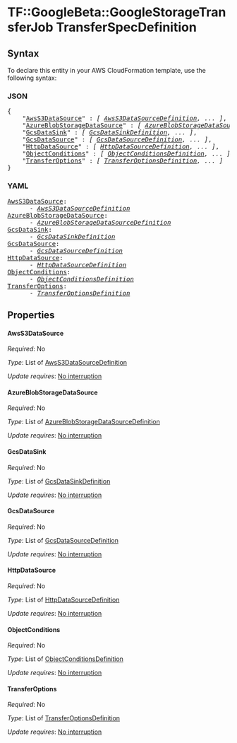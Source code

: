 # TF::GoogleBeta::GoogleStorageTransferJob TransferSpecDefinition

## Syntax

To declare this entity in your AWS CloudFormation template, use the following syntax:

### JSON

<pre>
{
    "<a href="#awss3datasource" title="AwsS3DataSource">AwsS3DataSource</a>" : <i>[ <a href="awss3datasourcedefinition.md">AwsS3DataSourceDefinition</a>, ... ]</i>,
    "<a href="#azureblobstoragedatasource" title="AzureBlobStorageDataSource">AzureBlobStorageDataSource</a>" : <i>[ <a href="azureblobstoragedatasourcedefinition.md">AzureBlobStorageDataSourceDefinition</a>, ... ]</i>,
    "<a href="#gcsdatasink" title="GcsDataSink">GcsDataSink</a>" : <i>[ <a href="gcsdatasinkdefinition.md">GcsDataSinkDefinition</a>, ... ]</i>,
    "<a href="#gcsdatasource" title="GcsDataSource">GcsDataSource</a>" : <i>[ <a href="gcsdatasourcedefinition.md">GcsDataSourceDefinition</a>, ... ]</i>,
    "<a href="#httpdatasource" title="HttpDataSource">HttpDataSource</a>" : <i>[ <a href="httpdatasourcedefinition.md">HttpDataSourceDefinition</a>, ... ]</i>,
    "<a href="#objectconditions" title="ObjectConditions">ObjectConditions</a>" : <i>[ <a href="objectconditionsdefinition.md">ObjectConditionsDefinition</a>, ... ]</i>,
    "<a href="#transferoptions" title="TransferOptions">TransferOptions</a>" : <i>[ <a href="transferoptionsdefinition.md">TransferOptionsDefinition</a>, ... ]</i>
}
</pre>

### YAML

<pre>
<a href="#awss3datasource" title="AwsS3DataSource">AwsS3DataSource</a>: <i>
      - <a href="awss3datasourcedefinition.md">AwsS3DataSourceDefinition</a></i>
<a href="#azureblobstoragedatasource" title="AzureBlobStorageDataSource">AzureBlobStorageDataSource</a>: <i>
      - <a href="azureblobstoragedatasourcedefinition.md">AzureBlobStorageDataSourceDefinition</a></i>
<a href="#gcsdatasink" title="GcsDataSink">GcsDataSink</a>: <i>
      - <a href="gcsdatasinkdefinition.md">GcsDataSinkDefinition</a></i>
<a href="#gcsdatasource" title="GcsDataSource">GcsDataSource</a>: <i>
      - <a href="gcsdatasourcedefinition.md">GcsDataSourceDefinition</a></i>
<a href="#httpdatasource" title="HttpDataSource">HttpDataSource</a>: <i>
      - <a href="httpdatasourcedefinition.md">HttpDataSourceDefinition</a></i>
<a href="#objectconditions" title="ObjectConditions">ObjectConditions</a>: <i>
      - <a href="objectconditionsdefinition.md">ObjectConditionsDefinition</a></i>
<a href="#transferoptions" title="TransferOptions">TransferOptions</a>: <i>
      - <a href="transferoptionsdefinition.md">TransferOptionsDefinition</a></i>
</pre>

## Properties

#### AwsS3DataSource

_Required_: No

_Type_: List of <a href="awss3datasourcedefinition.md">AwsS3DataSourceDefinition</a>

_Update requires_: [No interruption](https://docs.aws.amazon.com/AWSCloudFormation/latest/UserGuide/using-cfn-updating-stacks-update-behaviors.html#update-no-interrupt)

#### AzureBlobStorageDataSource

_Required_: No

_Type_: List of <a href="azureblobstoragedatasourcedefinition.md">AzureBlobStorageDataSourceDefinition</a>

_Update requires_: [No interruption](https://docs.aws.amazon.com/AWSCloudFormation/latest/UserGuide/using-cfn-updating-stacks-update-behaviors.html#update-no-interrupt)

#### GcsDataSink

_Required_: No

_Type_: List of <a href="gcsdatasinkdefinition.md">GcsDataSinkDefinition</a>

_Update requires_: [No interruption](https://docs.aws.amazon.com/AWSCloudFormation/latest/UserGuide/using-cfn-updating-stacks-update-behaviors.html#update-no-interrupt)

#### GcsDataSource

_Required_: No

_Type_: List of <a href="gcsdatasourcedefinition.md">GcsDataSourceDefinition</a>

_Update requires_: [No interruption](https://docs.aws.amazon.com/AWSCloudFormation/latest/UserGuide/using-cfn-updating-stacks-update-behaviors.html#update-no-interrupt)

#### HttpDataSource

_Required_: No

_Type_: List of <a href="httpdatasourcedefinition.md">HttpDataSourceDefinition</a>

_Update requires_: [No interruption](https://docs.aws.amazon.com/AWSCloudFormation/latest/UserGuide/using-cfn-updating-stacks-update-behaviors.html#update-no-interrupt)

#### ObjectConditions

_Required_: No

_Type_: List of <a href="objectconditionsdefinition.md">ObjectConditionsDefinition</a>

_Update requires_: [No interruption](https://docs.aws.amazon.com/AWSCloudFormation/latest/UserGuide/using-cfn-updating-stacks-update-behaviors.html#update-no-interrupt)

#### TransferOptions

_Required_: No

_Type_: List of <a href="transferoptionsdefinition.md">TransferOptionsDefinition</a>

_Update requires_: [No interruption](https://docs.aws.amazon.com/AWSCloudFormation/latest/UserGuide/using-cfn-updating-stacks-update-behaviors.html#update-no-interrupt)

